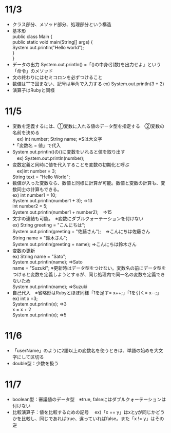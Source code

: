# 11/3
* クラス部分、メソッド部分、処理部分という構造
* 基本形  
public class Main {  
    public static void main(String[] args) {  
        System.out.println("Hello world");  
    }  
}  
* データの出力
  System.out.println()  =「()の中身(引数)を出力せよ」という「命令」のメソッド
* 文の終わりにはセミコロンを必ずつけること
* 数値は""で囲まない、記号は半角で入力する
  ex) System.out.println(3 + 2)
* 演算子はRubyと同様

# 11/5
* 変数を定義するには、①変数に入れる値のデータ型を指定する　②変数の名前を決める  
　ex) int number; String name; ※Sは大文字  
*「変数名 = 値」で代入
* System.out.println()の()に変数をいれると値を取り出す  
　ex) System.out.println(number);  
* 変数定義と同時に値を代入することを変数の初期化と呼ぶ  
　ex)int number = 3;  
     String text = "Hello World";  
* 数値が入った変数なら、数値と同様に計算が可能。数値と変数の計算も、変数同士の計算もできる。  
  ex) int number1 = 10;  
      System.out.println(number1 + 3);  ⇒13  
      int number2 = 5;  
      System.out.println(number1 + number2);　⇒15  
* 文字の連結も可能。　※変数にダブルクォーテーションを付けない  
 ex) String greeting = "こんにちは";  
     System.out.println(greeting + "佐藤さん");　⇒こんにちは佐藤さん  
     String name = "鈴木さん";  
     System.out.println(greeting + name);  ⇒こんにちは鈴木さん
* 変数の更新  
 ex) String name = "Sato";  
     System.out.println(name); ⇒Sato  
     name = "Suzuki";   ※更新時はデータ型をつけない。変数名の前にデータ型をつけると変数を定義しようとするが、同じ処理内で同一名の変数を定義できないため  
     System.out.println(name); ⇒Suzuki
* 自己代入　※省略形はRubyとほぼ同様「1を足す= x++;」「1を引く= x--;」  
 ex) int x =3;  
     System.out.println(x); ⇒3  
     x = x + 2  
     System.out.println(x); ⇒5

# 11/6
* 「userName」のように2語以上の変数名を使うときは、単語の始めを大文字にして区切る
* double型：少数を扱う

# 11/7
* boolean型：審議値のデータ型　※true, falseにはダブルクォーテーションは付けない
* 比較演算子：値を比較するための記号
　ex)「x == y」はxとyが同じかどうかを比較し、同じであればtrue、違っていればfalse。また「x != y」はその逆
